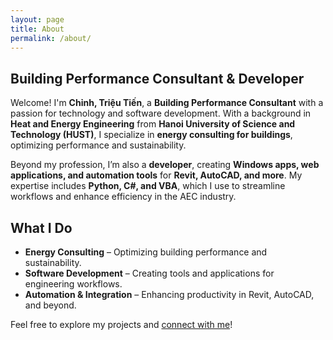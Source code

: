 ```yaml
---
layout: page
title: About
permalink: /about/
---
```


## Building Performance Consultant & Developer  

Welcome! I'm **Chỉnh, Triệu Tiến**, a **Building Performance Consultant** with a passion for technology and software development. With a background in **Heat and Energy Engineering** from **Hanoi University of Science and Technology (HUST)**, I specialize in **energy consulting for buildings**, optimizing performance and sustainability.  

Beyond my profession, I’m also a **developer**, creating **Windows apps, web applications, and automation tools** for **Revit, AutoCAD, and more**. My expertise includes **Python, C#, and VBA**, which I use to streamline workflows and enhance efficiency in the AEC industry.  

## What I Do  
- **Energy Consulting** – Optimizing building performance and sustainability.  
- **Software Development** – Creating tools and applications for engineering workflows.  
- **Automation & Integration** – Enhancing productivity in Revit, AutoCAD, and beyond.  

Feel free to explore my projects and [connect with me](/contact/)!  
